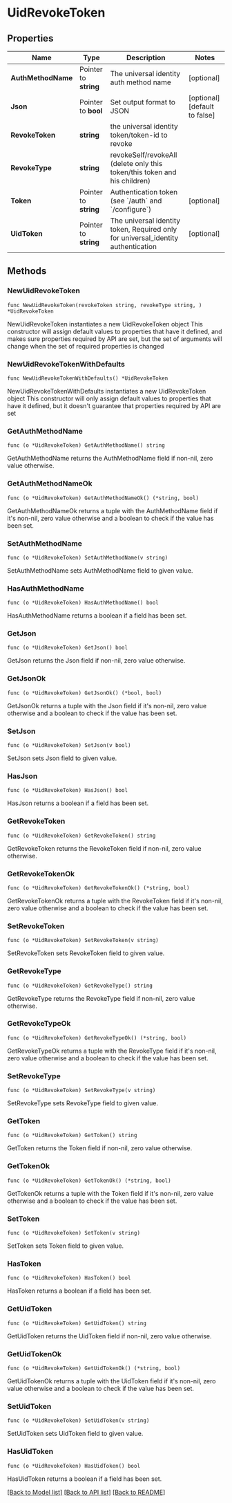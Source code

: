 # UidRevokeToken

## Properties

Name | Type | Description | Notes
------------ | ------------- | ------------- | -------------
**AuthMethodName** | Pointer to **string** | The universal identity auth method name | [optional] 
**Json** | Pointer to **bool** | Set output format to JSON | [optional] [default to false]
**RevokeToken** | **string** | the universal identity token/token-id to revoke | 
**RevokeType** | **string** | revokeSelf/revokeAll (delete only this token/this token and his children) | 
**Token** | Pointer to **string** | Authentication token (see &#x60;/auth&#x60; and &#x60;/configure&#x60;) | [optional] 
**UidToken** | Pointer to **string** | The universal identity token, Required only for universal_identity authentication | [optional] 

## Methods

### NewUidRevokeToken

`func NewUidRevokeToken(revokeToken string, revokeType string, ) *UidRevokeToken`

NewUidRevokeToken instantiates a new UidRevokeToken object
This constructor will assign default values to properties that have it defined,
and makes sure properties required by API are set, but the set of arguments
will change when the set of required properties is changed

### NewUidRevokeTokenWithDefaults

`func NewUidRevokeTokenWithDefaults() *UidRevokeToken`

NewUidRevokeTokenWithDefaults instantiates a new UidRevokeToken object
This constructor will only assign default values to properties that have it defined,
but it doesn't guarantee that properties required by API are set

### GetAuthMethodName

`func (o *UidRevokeToken) GetAuthMethodName() string`

GetAuthMethodName returns the AuthMethodName field if non-nil, zero value otherwise.

### GetAuthMethodNameOk

`func (o *UidRevokeToken) GetAuthMethodNameOk() (*string, bool)`

GetAuthMethodNameOk returns a tuple with the AuthMethodName field if it's non-nil, zero value otherwise
and a boolean to check if the value has been set.

### SetAuthMethodName

`func (o *UidRevokeToken) SetAuthMethodName(v string)`

SetAuthMethodName sets AuthMethodName field to given value.

### HasAuthMethodName

`func (o *UidRevokeToken) HasAuthMethodName() bool`

HasAuthMethodName returns a boolean if a field has been set.

### GetJson

`func (o *UidRevokeToken) GetJson() bool`

GetJson returns the Json field if non-nil, zero value otherwise.

### GetJsonOk

`func (o *UidRevokeToken) GetJsonOk() (*bool, bool)`

GetJsonOk returns a tuple with the Json field if it's non-nil, zero value otherwise
and a boolean to check if the value has been set.

### SetJson

`func (o *UidRevokeToken) SetJson(v bool)`

SetJson sets Json field to given value.

### HasJson

`func (o *UidRevokeToken) HasJson() bool`

HasJson returns a boolean if a field has been set.

### GetRevokeToken

`func (o *UidRevokeToken) GetRevokeToken() string`

GetRevokeToken returns the RevokeToken field if non-nil, zero value otherwise.

### GetRevokeTokenOk

`func (o *UidRevokeToken) GetRevokeTokenOk() (*string, bool)`

GetRevokeTokenOk returns a tuple with the RevokeToken field if it's non-nil, zero value otherwise
and a boolean to check if the value has been set.

### SetRevokeToken

`func (o *UidRevokeToken) SetRevokeToken(v string)`

SetRevokeToken sets RevokeToken field to given value.


### GetRevokeType

`func (o *UidRevokeToken) GetRevokeType() string`

GetRevokeType returns the RevokeType field if non-nil, zero value otherwise.

### GetRevokeTypeOk

`func (o *UidRevokeToken) GetRevokeTypeOk() (*string, bool)`

GetRevokeTypeOk returns a tuple with the RevokeType field if it's non-nil, zero value otherwise
and a boolean to check if the value has been set.

### SetRevokeType

`func (o *UidRevokeToken) SetRevokeType(v string)`

SetRevokeType sets RevokeType field to given value.


### GetToken

`func (o *UidRevokeToken) GetToken() string`

GetToken returns the Token field if non-nil, zero value otherwise.

### GetTokenOk

`func (o *UidRevokeToken) GetTokenOk() (*string, bool)`

GetTokenOk returns a tuple with the Token field if it's non-nil, zero value otherwise
and a boolean to check if the value has been set.

### SetToken

`func (o *UidRevokeToken) SetToken(v string)`

SetToken sets Token field to given value.

### HasToken

`func (o *UidRevokeToken) HasToken() bool`

HasToken returns a boolean if a field has been set.

### GetUidToken

`func (o *UidRevokeToken) GetUidToken() string`

GetUidToken returns the UidToken field if non-nil, zero value otherwise.

### GetUidTokenOk

`func (o *UidRevokeToken) GetUidTokenOk() (*string, bool)`

GetUidTokenOk returns a tuple with the UidToken field if it's non-nil, zero value otherwise
and a boolean to check if the value has been set.

### SetUidToken

`func (o *UidRevokeToken) SetUidToken(v string)`

SetUidToken sets UidToken field to given value.

### HasUidToken

`func (o *UidRevokeToken) HasUidToken() bool`

HasUidToken returns a boolean if a field has been set.


[[Back to Model list]](../README.md#documentation-for-models) [[Back to API list]](../README.md#documentation-for-api-endpoints) [[Back to README]](../README.md)


